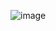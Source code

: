 ![image](https://user-images.githubusercontent.com/96529109/215070143-0f7b6f6d-4ce1-43c2-9843-717995246f61.png)
